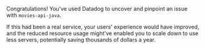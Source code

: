 Congratulations! You've used Datadog to uncover and pinpoint an issue with `movies-api-java`.

If this had been a real service, your users' experience would have improved, and the reduced resource usage might've
enabled you to scale down to use less servers, potentially saving thousands of dollars a year.
